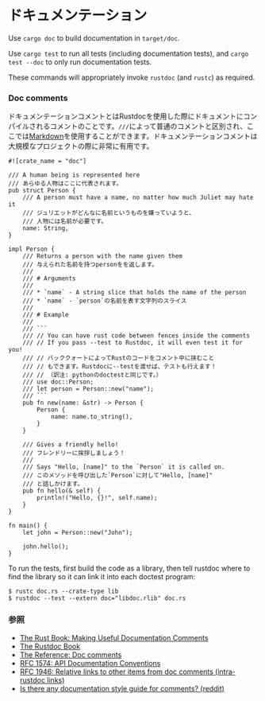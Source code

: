 <!--
# Documentation
-->
# ドキュメンテーション

Use `cargo doc` to build documentation in `target/doc`.

Use `cargo test` to run all tests (including documentation tests), and `cargo test --doc` to only run documentation tests.

These commands will appropriately invoke `rustdoc` (and `rustc`) as required.

### Doc comments

<!--
Doc comments are very useful for big projects that require documentation. When
running Rustdoc, these are the comments that get compiled into
documentation. They are denoted by a `///`, and support [Markdown].
-->
ドキュメンテーションコメントとはRustdocを使用した際にドキュメントにコンパイルされるコメントのことです。`///`によって普通のコメントと区別され、ここでは[Markdown]を使用することができます。ドキュメンテーションコメントは大規模なプロジェクトの際に非常に有用です。

```rust,editable,ignore
#![crate_name = "doc"]

/// A human being is represented here
/// あらゆる人物はここに代表されます。
pub struct Person {
    /// A person must have a name, no matter how much Juliet may hate it
    /// ジュリエットがどんなに名前というものを嫌っていようと、
    /// 人物には名前が必要です。
    name: String,
}

impl Person {
    /// Returns a person with the name given them
    /// 与えられた名前を持つpersonをを返します。
    ///
    /// # Arguments
    ///
    /// * `name` - A string slice that holds the name of the person
    /// * `name` - `person`の名前を表す文字列のスライス
    ///
    /// # Example
    ///
    /// ```
    /// // You can have rust code between fences inside the comments
    /// // If you pass --test to Rustdoc, it will even test it for you!
    /// // バッククォートによってRustのコードをコメント中に挟むこと
    /// // もできます。Rustdocに--testを渡せば、テストも行えます！
    /// // （訳注: pythonのdoctestと同じです。）
    /// use doc::Person;
    /// let person = Person::new("name");
    /// ```
    pub fn new(name: &str) -> Person {
        Person {
            name: name.to_string(),
        }
    }

    /// Gives a friendly hello!
    /// フレンドリーに挨拶しましょう！
    ///
    /// Says "Hello, [name]" to the `Person` it is called on.
    /// このメソッドを呼び出した`Person`に対して"Hello, [name]"
    /// と話しかけます。
    pub fn hello(& self) {
        println!("Hello, {}!", self.name);
    }
}

fn main() {
    let john = Person::new("John");

    john.hello();
}
```

To run the tests, first build the code as a library, then tell rustdoc where
to find the library so it can link it into each doctest program:

```shell
$ rustc doc.rs --crate-type lib
$ rustdoc --test --extern doc="libdoc.rlib" doc.rs
```

<!--
### See also:
-->
### 参照

* [The Rust Book: Making Useful Documentation Comments][book]
* [The Rustdoc Book][rustdoc-book]
* [The Reference: Doc comments][ref-comments]
* [RFC 1574: API Documentation Conventions][api-conv]
* [RFC 1946: Relative links to other items from doc comments (intra-rustdoc links)][intra-links]
* [Is there any documentation style guide for comments? (reddit)][reddit]

[Markdown]: https://en.wikipedia.org/wiki/Markdown
[book]: https://doc.rust-lang.org/book/ch14-02-publishing-to-crates-io.html#making-useful-documentation-comments
[ref-comments]: https://doc.rust-lang.org/stable/reference/comments.html#doc-comments
[rustdoc-book]: https://doc.rust-lang.org/rustdoc/index.html
[api-conv]: https://rust-lang.github.io/rfcs/1574-more-api-documentation-conventions.html#appendix-a-full-conventions-text
[intra-links]: https://rust-lang.github.io/rfcs/1946-intra-rustdoc-links.html
[reddit]: https://www.reddit.com/r/rust/comments/ahb50s/is_there_any_documentation_style_guide_for/
